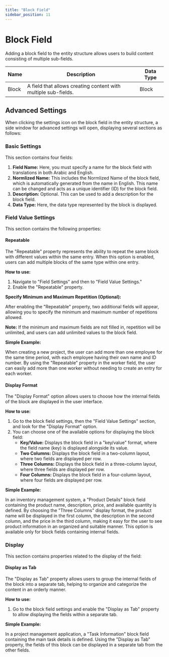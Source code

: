 ```yaml
---
title: "Block Field"
sidebar_position: 11
---
```


# Block Field

Adding a block field to the entity structure allows users to build content consisting of multiple sub-fields.

| Name  | Description                                      | Data Type |
|-------|--------------------------------------------------|-----------|
| Block | A field that allows creating content with multiple sub-fields. | Block     |

## Advanced Settings

When clicking the settings icon on the block field in the entity structure, a side window for advanced settings will open, displaying several sections as follows:

### Basic Settings

This section contains four fields:

1. **Field Name:** Here, you must specify a name for the block field with translations in both Arabic and English.
2. **Normlized Name:** This includes the Normlized Name of the block field, which is automatically generated from the name in English. This name can be changed and acts as a unique identifier (ID) for the block field.
3. **Description:** Optional. This can be used to add a description for the block field.
4. **Data Type:** Here, the data type represented by the block is displayed.

### Field Value Settings

This section contains the following properties:

#### Repeatable

The "Repeatable" property represents the ability to repeat the same block with different values within the same entry. When this option is enabled, users can add multiple blocks of the same type within one entry.

**How to use:**

1. Navigate to "Field Settings" and then to "Field Value Settings."
2. Enable the "Repeatable" property.

**Specify Minimum and Maximum Repetition (Optional):**

After enabling the "Repeatable" property, two additional fields will appear, allowing you to specify the minimum and maximum number of repetitions allowed.

**Note:** If the minimum and maximum fields are not filled in, repetition will be unlimited, and users can add unlimited values to the block field.

**Simple Example:**

When creating a new project, the user can add more than one employee for the same time period, with each employee having their own name and ID number. By using the "Repeatable" property in the worker field, the user can easily add more than one worker without needing to create an entry for each worker.

#### Display Format

The "Display Format" option allows users to choose how the internal fields of the block are displayed in the user interface.

**How to use:**

1. Go to the block field settings, then the "Field Value Settings" section, and look for the "Display Format" option.
2. You can choose one of the available options for displaying the block field:
   - **Key/Value:** Displays the block field in a "key/value" format, where the field name (key) is displayed alongside its value.
   - **Two Columns:** Displays the block field in a two-column layout, where two fields are displayed per row.
   - **Three Columns:** Displays the block field in a three-column layout, where three fields are displayed per row.
   - **Four Columns:** Displays the block field in a four-column layout, where four fields are displayed per row.

**Simple Example:**

In an inventory management system, a "Product Details" block field containing the product name, description, price, and available quantity is defined. By choosing the "Three Columns" display format, the product name will be displayed in the first column, the description in the second column, and the price in the third column, making it easy for the user to see product information in an organized and suitable manner. This option is available only for block fields containing internal fields.

### Display

This section contains properties related to the display of the field:

#### Display as Tab

The "Display as Tab" property allows users to group the internal fields of the block into a separate tab, helping to organize and categorize the content in an orderly manner.

**How to use:**

1. Go to the block field settings and enable the "Display as Tab" property to allow displaying the fields within a separate tab.

**Simple Example:**

In a project management application, a "Task Information" block field containing the main task details is defined. Using the "Display as Tab" property, the fields of this block can be displayed in a separate tab from the other fields.